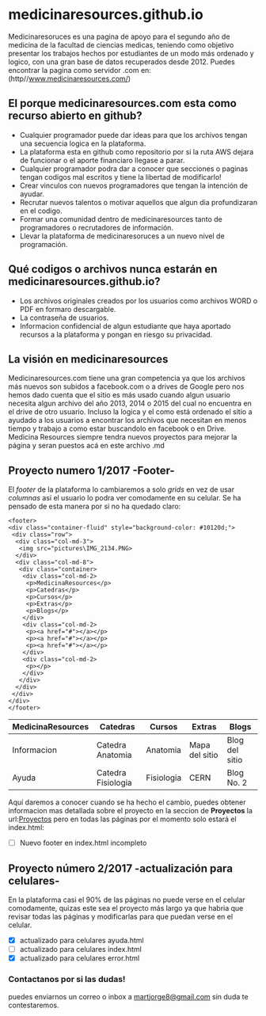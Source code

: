 # medicinaresources.github.io
Medicinaresoruces es una pagina de apoyo para el segundo año de medicina de la facultad de ciencias medicas, teniendo como objetivo presentar los trabajos hechos por estudiantes de un modo más ordenado y logico, con una gran base de datos recuperados desde 2012.
Puedes encontrar la pagina como servidor .com en: (http//www.medicinaresources.com/)
## El porque medicinaresources.com esta como recurso abierto en github?
* Cualquier programador puede dar ideas para que los archivos tengan una secuencia logica en la plataforma.
* La plataforma esta en github como repositorio por si la ruta AWS dejara de funcionar o el aporte financiaro llegase a parar.
* Cualquier programador podra dar a conocer que secciones o paginas tengan codigos mal escritos y tiene la libertad de modificarlo!
* Crear vinculos con nuevos programadores que tengan la intención de ayudar.
* Recrutar nuevos talentos o motivar aquellos que algun dia profundizaran en el codigo.
* Formar una comunidad dentro de medicinaresources tanto de programadores o recrutadores de información.
* Llevar la plataforma de medicinaresoruces a un nuevo nivel de programación.
## Qué codigos o archivos nunca estarán en medicinaresources.github.io?
* Los archivos originales creados por los usuarios como archivos WORD o PDF en formaro descargable.
* La contraseña de usuarios.
* Informacion confidencial de algun estudiante que haya aportado recursos a la plataforma y pongan en riesgo su privacidad.
## La visión en medicinaresources
Medicinaresources.com tiene una gran competencia ya que los archivos más nuevos son subidos a facebook.com o a drives de Google pero nos hemos dado cuenta que el sitio es más usado cuando algun usuario necesita algun archivo del año 2013, 2014 o 2015 del cual no encuentra en el drive de otro usuario. Incluso la logica y el como está ordenado el sitio a ayudado a los usuarios a encontrar los archivos que necesitan en menos tiempo y trabajo a como estar buscandolo en facebook o en Drive.
Medicina Resources siempre tendra nuevos proyectos para mejorar la página y seran puestos acá en este archivo .md
## Proyecto numero 1/2017 -Footer-
El *footer* de la plataforma lo cambiaremos a solo *grids* en vez de usar *columnas* así el usuario lo podra ver comodamente en su celular. Se ha pensado de esta manera por si no ha quedado claro:
 ```
 <footer>
 <div class="container-fluid" style="background-color: #10120d;">
  <div class="row">
   <div class="col-md-3">
    <img src="pictures\IMG_2134.PNG>
   </div>
   <div class="col-md-8">
    <div class="container>
     <div class="col-md-2>
      <p>MedicinaResources</p>
      <p>Catedras</p>
      <p>Cursos</p>
      <p>Extras</p>
      <p>Blogs</p>
     </div>
     <div class="col-md-2>
      <p><a href="#"></a></p>
      <p><a href="#"></a></p>
      <p><a href="#"></a></p>
     </div>
     <div class="col-md-2>
      <p></p>
     </div>
    </div>
   </div>
  </div>
 </div>
 </footer>
 ```
 MedicinaResources | Catedras | Cursos   | Extras         | Blogs
 ----------------- | -------- | -------- | -------------- | ---------------
 Informacion       | Catedra Anatomia | Anatomia | Mapa del sitio | Blog del sitio
 Ayuda             | Catedra Fisiologia    | Fisiologia    | CERN           | Blog No. 2
 
Aquí daremos a conocer cuando se ha hecho el cambio, puedes obtener informacion mas detallada sobre el proyecto en la seccion de **Proyectos** la url:[Proyectos](https://github.com/jorgeAML/medicinaresources.github.io/projects)  pero en todas las páginas por el momento solo estará el index.html:
- [ ] Nuevo footer en index.html incompleto
## Proyecto número 2/2017 -actualización para celulares-
En la plataforma casi el 90% de las páginas no puede verse en el celular comodamente, quizas este sea el proyecto más largo ya que habria que revisar todas las páginas y modificarlas para que puedan verse en el celular.
- [x] actualizado para celulares ayuda.html
- [ ] actualizado para celulares index.html
- [x] actualizado para celulares error.html
### Contactanos por si las dudas!
puedes enviarnos un correo o inbox a martjorge8@gmail.com sin duda te contestaremos.
